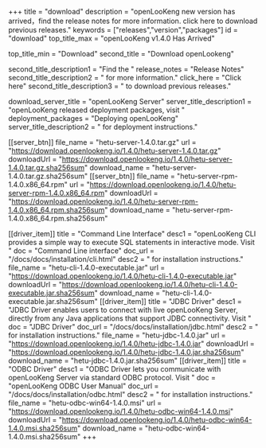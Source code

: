 +++
title = "download"
description = "openLooKeng new version has arrived，find the release notes for more information. click here to download previous releases."
keywords = ["releases","version","packages"]
id = "download"
top_title_max = "openLooKeng v1.4.0 Has Arrived"

top_title_min = "Download"
second_title = "Download openLookeng"

second_title_description1 = "Find the "
release_notes = "Release Notes"
second_title_description2 = " for more information."
click_here = "Click here"
second_title_description3 = " to download previous releases."

download_server_title = "openLooKeng Server"
server_title_description1 = "openLooKeng released deployment packages, visit "
deployment_packages = "Deploying openLooKeng"
server_title_description2 = " for deployment instructions."

[[server_btn]]
    file_name = "hetu-server-1.4.0.tar.gz"
    url = "https://download.openlookeng.io/1.4.0/hetu-server-1.4.0.tar.gz"
    downloadUrl = "https://download.openlookeng.io/1.4.0/hetu-server-1.4.0.tar.gz.sha256sum"
    download_name = "hetu-server-1.4.0.tar.gz.sha256sum"
[[server_btn]]
    file_name = "hetu-server-rpm-1.4.0.x86_64.rpm"
    url = "https://download.openlookeng.io/1.4.0/hetu-server-rpm-1.4.0.x86_64.rpm"
    downloadUrl = "https://download.openlookeng.io/1.4.0/hetu-server-rpm-1.4.0.x86_64.rpm.sha256sum"
    download_name = "hetu-server-rpm-1.4.0.x86_64.rpm.sha256sum"

[[driver_item]]
    title = "Command Line Interface"
    desc1 = "openLooKeng CLI provides a simple way to execute SQL statements in interactive mode. Visit "
    doc = "Command Line interface"
    doc_url = "/docs/docs/installation/cli.html"
    desc2 = " for installation instructions."
    file_name = "hetu-cli-1.4.0-executable.jar"
    url = "https://download.openlookeng.io/1.4.0/hetu-cli-1.4.0-executable.jar"
    downloadUrl = "https://download.openlookeng.io/1.4.0/hetu-cli-1.4.0-executable.jar.sha256sum"
    download_name = "hetu-cli-1.4.0-executable.jar.sha256sum"
[[driver_item]]
    title = "JDBC Driver"
    desc1 = "JDBC Driver enables users to connect with live openLooKeng Server, directly from any Java applications that support JDBC connectivity.  Visit "
    doc = "JDBC Driver"
    doc_url = "/docs/docs/installation/jdbc.html"
    desc2 = " for installation instructions."
    file_name = "hetu-jdbc-1.4.0.jar"
    url = "https://download.openlookeng.io/1.4.0/hetu-jdbc-1.4.0.jar"
    downloadUrl = "https://download.openlookeng.io/1.4.0/hetu-jdbc-1.4.0.jar.sha256sum"
    download_name = "hetu-jdbc-1.4.0.jar.sha256sum"
[[driver_item]]
    title = "ODBC Driver"
    desc1 = "ODBC Driver lets you communicate with openLooKeng Server via standard ODBC protocol. Visit "
    doc = "openLooKeng ODBC User Manual"
    doc_url = "/docs/docs/installation/odbc.html"
    desc2 = " for installation instructions."
    file_name = "hetu-odbc-win64-1.4.0.msi"
    url = "https://download.openlookeng.io/1.4.0/hetu-odbc-win64-1.4.0.msi"
    downloadUrl = "https://download.openlookeng.io/1.4.0/hetu-odbc-win64-1.4.0.msi.sha256sum"
    download_name = "hetu-odbc-win64-1.4.0.msi.sha256sum"
+++
